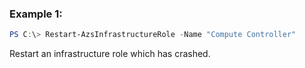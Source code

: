### Example 1:
```powershell
PS C:\> Restart-AzsInfrastructureRole -Name "Compute Controller"

```

Restart an infrastructure role which has crashed.